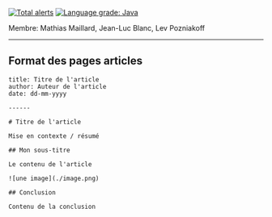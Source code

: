 [![Total alerts](https://img.shields.io/lgtm/alerts/g/gen-classroom/projet-blanc_maillard_pozniakoff.svg?logo=lgtm&logoWidth=18)](https://lgtm.com/projects/g/gen-classroom/projet-blanc_maillard_pozniakoff/alerts/) [![Language grade: Java](https://img.shields.io/lgtm/grade/java/g/gen-classroom/projet-projet-blanc_maillard_pozniakoff.svg?logo=lgtm&logoWidth=18)](https://lgtm.com/projects/g/gen-classroom/projet-blanc_maillard_pozniakoff/context:java)

Membre: Mathias Maillard, Jean-Luc Blanc, Lev Pozniakoff

------

## Format des pages articles

```
title: Titre de l'article
author: Auteur de l'article
date: dd-mm-yyyy

------

# Titre de l'article

Mise en contexte / résumé

## Mon sous-titre

Le contenu de l'article

![une image](./image.png)

## Conclusion

Contenu de la conclusion
```
